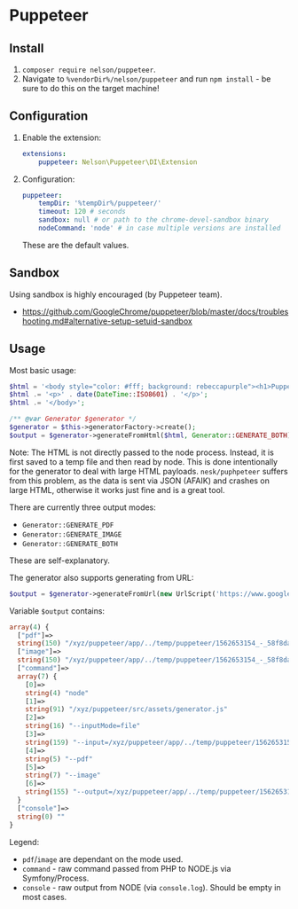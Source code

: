# Puppeteer

## Install

1. `composer require nelson/puppeteer`.
2. Navigate to `%vendorDir%/nelson/puppeteer` and run `npm install` - be sure to do this on the target machine!

## Configuration

1. Enable the extension:
	``` yaml
	extensions:
		puppeteer: Nelson\Puppeteer\DI\Extension
	```
2. Configuration:
	
	``` yaml
	puppeteer:
		tempDir: '%tempDir%/puppeteer/'
		timeout: 120 # seconds
		sandbox: null # or path to the chrome-devel-sandbox binary
		nodeCommand: 'node' # in case multiple versions are installed
	```
	
	These are the default values.
	
## Sandbox

Using sandbox is highly encouraged (by Puppeteer team).

- https://github.com/GoogleChrome/puppeteer/blob/master/docs/troubleshooting.md#alternative-setup-setuid-sandbox

## Usage

Most basic usage:

``` php
$html = '<body style="color: #fff; background: rebeccapurple"><h1>Puppeteer test</h1><p>Some text paragraph</p>';
$html .= '<p>' . date(DateTime::ISO8601) . '</p>';
$html .= '</body>';

/** @var Generator $generator */
$generator = $this->generatorFactory->create();
$output = $generator->generateFromHtml($html, Generator::GENERATE_BOTH);
```

Note: The HTML is not directly passed to the node process. Instead, it is first saved to a temp file and then read by node. This is done intentionally for the generator to deal with large HTML payloads. `nesk/puphpeteer` suffers from this problem, as the data is sent via JSON (AFAIK) and crashes on large HTML, otherwise it works just fine and is a great tool.

There are currently three output modes:

- `Generator::GENERATE_PDF` 
- `Generator::GENERATE_IMAGE`
- `Generator::GENERATE_BOTH` 

These are self-explanatory.

The generator also supports generating from URL:

``` php
$output = $generator->generateFromUrl(new UrlScript('https://www.google.com'), Generator::GENERATE_BOTH);
``` 

Variable `$output` contains:

``` php
array(4) {
  ["pdf"]=>
  string(150) "/xyz/puppeteer/app/../temp/puppeteer/1562653154_-_58f8da81a3c0c3399838891fe88d0db7.pdf"
  ["image"]=>
  string(150) "/xyz/puppeteer/app/../temp/puppeteer/1562653154_-_58f8da81a3c0c3399838891fe88d0db7.png"
  ["command"]=>
  array(7) {
    [0]=>
    string(4) "node"
    [1]=>
    string(91) "/xyz/puppeteer/src/assets/generator.js"
    [2]=>
    string(16) "--inputMode=file"
    [3]=>
    string(159) "--input=/xyz/puppeteer/app/../temp/puppeteer/1562653154_-_58f8da81a3c0c3399838891fe88d0db7.html"
    [4]=>
    string(5) "--pdf"
    [5]=>
    string(7) "--image"
    [6]=>
    string(155) "--output=/xyz/puppeteer/app/../temp/puppeteer/1562653154_-_58f8da81a3c0c3399838891fe88d0db7"
  }
  ["console"]=>
  string(0) ""
}
``` 

Legend:

- `pdf`/`image` are dependant on the mode used.
- `command` - raw command passed from PHP to NODE.js via Symfony/Process.
- `console` - raw output from NODE (via `console.log`). Should be empty in most cases.

 

